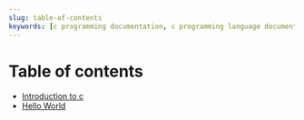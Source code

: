 ```yaml
---
slug: table-of-contents
keywords: [c programming documentation, c programming language documentation, c language documentation]
---
```


# Table of contents

- [Introduction to c](./introduction-to-c)
- [Hello World](./hello-world)